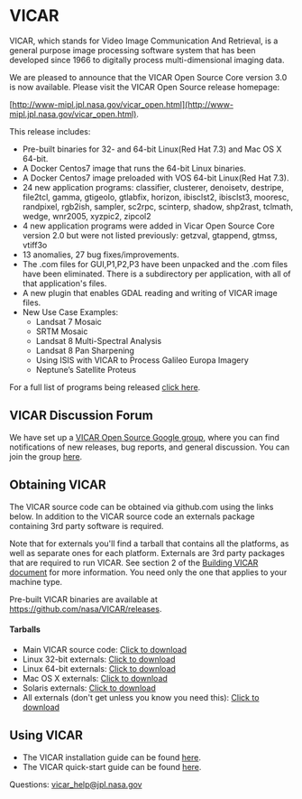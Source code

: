 # VICAR
VICAR, which stands for Video Image Communication And Retrieval, is a general purpose image processing software system that has been developed since 1966 to digitally process multi-dimensional imaging data.

We are pleased to announce that the VICAR Open Source Core version 3.0 is now available.
Please visit the VICAR Open Source release homepage:

[http://www-mipl.jpl.nasa.gov/vicar_open.html](http://www-mipl.jpl.nasa.gov/vicar_open.html).

This release includes:

- Pre-built binaries for 32- and 64-bit Linux(Red Hat 7.3) and Mac OS X 64-bit. 
- A Docker Centos7 image that runs the 64-bit Linux binaries.
- A Docker Centos7 image preloaded with VOS 64-bit Linux(Red Hat 7.3).
- 24 new application programs: 
classifier,
clusterer,
denoisetv,
destripe,
file2tcl,
gamma,
gtigeolo,
gtlabfix,
horizon,
ibisclst2,
ibisclst3,
mooresc,
randpixel,
rgb2ish,
sampler,
sc2rpc,
scinterp,
shadow,
shp2rast,
tclmath,
wedge,
wnr2005,
xyzpic2,
zipcol2
- 4 new application programs were added in Vicar Open Source Core version 2.0 but were not listed
  previously:
getzval,
gtappend,
gtmss,
vtiff3o
- 13 anomalies, 27 bug fixes/improvements.
- The .com files for GUI,P1,P2,P3 have been unpacked and the .com files have been eliminated.
  There is a subdirectory per application, with all of that application's files.	
- A new plugin that enables GDAL reading and writing of VICAR image files. 
- New Use Case Examples:
	* Landsat 7 Mosaic
	* SRTM Mosaic
	* Landsat 8 Multi-Spectral Analysis
	* Landsat 8 Pan Sharpening
	* Using ISIS with VICAR to Process Galileo Europa Imagery
	* Neptune’s Satellite Proteus

For a full list of programs being released [click here](vos/docsource/vicar/VICAR_OS_contents_v3.0.pdf).

## VICAR Discussion Forum

We have set up a [VICAR Open Source Google group](https://groups.google.com/forum/#!forum/vicar-open-source/), where you can find notifications of new releases, bug reports, and general discussion. You can join the group [here](https://groups.google.com/forum/#!forum/vicar-open-source/join). 

## Obtaining VICAR

The VICAR source code can be obtained via github.com using the links below. In addition to the VICAR source code an externals package containing 3rd party software is required. 

Note that for externals you'll find a tarball that contains all the platforms, as
well as separate ones for each platform. Externals are 3rd party packages that are required to run VICAR. See section 2 of the [Building VICAR document](vos/docsource/vicar/VICAR_build_3.0.pdf) for more information. You need only the one that
applies to your machine type.

Pre-built VICAR binaries are available at https://github.com/nasa/VICAR/releases.

#### Tarballs

* Main VICAR source code:  [Click to download](https://github.com/nasa/VICAR/tarball/master)
* Linux 32-bit externals:  [Click to download](http://www-mipl.jpl.nasa.gov/vicar_os/v3.0/vicar_open_ext_x86-linux_3.0.tar.gz)
* Linux 64-bit externals:  [Click to download](http://www-mipl.jpl.nasa.gov/vicar_os/v3.0/vicar_open_ext_x86-64-linx_3.0.tar.gz)
* Mac OS X externals:  [Click to download](http://www-mipl.jpl.nasa.gov/vicar_os/v3.0/vicar_open_ext_x86-mac64-osx_3.0.tar.gz)
* Solaris externals:  [Click to download](http://www-mipl.jpl.nasa.gov/vicar_os/v3.0/vicar_open_ext_sun-solr_3.0.tar.gz)
* All externals (don't get unless you know you need this): [Click to download](http://www-mipl.jpl.nasa.gov/vicar_os/v3.0/vicar_open_ext_3.0.tar.gz)

## Using VICAR

* The VICAR installation guide can be found [here](vos/docsource/vicar/VICAR_build_3.0.pdf).
* The VICAR quick-start guide can be found [here](vos/docsource/vicar/VICAR_guide_3.0.pdf).


Questions:  vicar_help@jpl.nasa.gov
